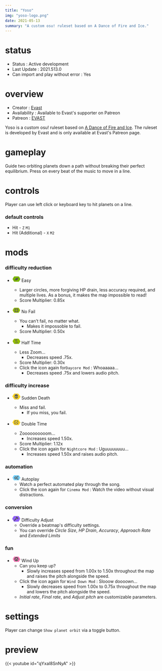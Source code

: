 ```yaml
---
title: "Yoso"
img: "yoso-logo.png"
date: 2021-05-13
summary: "A custom osu! ruleset based on A Dance of Fire and Ice."
---
```


# status

- Status : Active development
- Last Update : 2021.513.0
- Can import and play without error : Yes

# overview

- Creator : [Evast](https://github.com/EVAST9919)
- Availability : Available to Evast's supporter on Patreon
- Patreon : [EVAST](https://www.patreon.com/evast/posts)

Yoso is a custom osu! ruleset based on [A Dance of Fire and Ice](https://7thbe.at/#adofai). The ruleset is developed by Evast and is only available at Evast's Patreon page.

# gameplay

Guide two orbiting planets down a path without breaking their perfect equilibrium. Press on every beat of the music to move in a line. <!-- This need to be more descriptive -->

# controls

Player can use left click or keyboard key to hit planets on a line.

### default controls

- Hit - `Z` `M1`
- Hit (Additional) - `X` `M2`

# mods

### difficulty reduction

- ![Easy Icon](mod-icon/easy-mod.png) Easy
  - Larger circles, more forgiving HP drain, less accuracy required, and multiple lives. As a bonus, it makes the map impossible to read!
  - Score Multiplier: 0.85x

- ![No Fail Icon](mod-icon/no-fail-mod.png) No Fail
  - You can't fail, no matter what.
    - Makes it impossoble to fail.
  - Score Multiplier: 0.50x

- ![Half Time Icon](mod-icon/half-time-mod.png) Half Time
  - Less Zoom...
    - Decreases speed .75x.
  - Score Multiplier: 0.30x
  - Click the icon again for`Daycore Mod` : Whoaaaaa...
    - Decreases speed .75x and lowers audio pitch.

### difficulty increase

- ![Sudden Death Icon](mod-icon/sudden-death-mod.png) Sudden Death
  - Miss and fail.
    - If you miss, you fail.

- ![Double Time Icon](mod-icon/double-time-mod.png) Double Time
  - Zoooooooooom...
    - Increases speed 1.50x.
  - Score Multiplier: 1.12x
  - Click the icon again for `Nightcore Mod` : Uguuuuuuuu...
    - Increases speed 1.50x and raises audio pitch.

### automation

- ![Autoplay Icon](mod-icon/autoplay-mod.png) Autoplay
  - Watch a perfect automated play through the song.
  - Click the icon again for `Cinema Mod` : Watch the video without visual distractions.

### conversion

- ![Difficulty Adjust Icon](mod-icon/difficulty-adjust-mod.png) Difficulty Adjust
  - Override a beatmap's difficulty settings.
  - You can override *Circle Size*, *HP Drain*, *Accuracy*, *Approach Rate* and *Extended Limits*

### fun

- ![Wind Up Icon](mod-icon/wind-up-mod.png) Wind Up
  - Can you keep up?
    - Slowly increases speed from 1.00x to 1.50x throughout the map and raises the pitch alongside the speed.
  - Click the icon again for `Wind Down Mod` : Slooow doooown...
    - Slowly decreases speed from 1.00x to 0.75x throughout the map and lowers the pitch alongside the speed.
  - *Initial rate*, *Final rate*, and *Adjust pitch* are customizable parameters.

# settings

Player can change `Show planet orbit` via a toggle button.

# preview

{{< youtube id="qYxaI8SnNyA" >}}